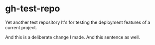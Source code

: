 # gh-test-repo
Yet another test repository
It's for testing the deployment features of a current project.


And this is a deliberate change I made. And this sentence as well.
